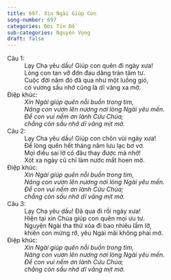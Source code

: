 ```yaml
---
title: 697. Xin Ngài Giúp Con
song-number: 697
categories: Đời Tín Đồ
sub-categories: Nguyện Vọng
draft: false
---
```

<dl><dt>Câu 1:</dt><dd data-verse="1">Lạy Cha yêu dấu! Giúp con quên đi ngày xưa! <br/>Lòng con tan vỡ đớn đau dâng tràn tâm tư. <br/>Cuộc đời năm đó đã qua như một luồng gió, <br/>có vương sầu nhớ cũng là dĩ vãng xa mờ. </dd><dt>Điệp khúc:</dt><dd data-chorus="1"><em>Xin Ngài giúp quên nỗi buồn trong tim, <br/>Nâng con vươn lên nương nơi lòng Ngài yêu mến. <br/>Để con vui nếm ơn lành Cứu Chúa; <br/>chẳng còn sầu nhớ dĩ vãng mịt mờ. </em></dd><dt>Câu 2:</dt><dd data-verse="2">Lạy Cha yêu dấu! Giúp con chôn vùi ngày xưa! <br/>Để lòng quên hết tháng năm lưu lạc bơ vơ. <br/>Mọi điều sai lỡ có đâu thay được mà nhớ! <br/>Xót xa ngày cũ chỉ làm nước mắt hoen mờ. </dd><dt>Điệp khúc:</dt><dd data-chorus="1"><em>Xin Ngài giúp quên nỗi buồn trong tim, <br/>Nâng con vươn lên nương nơi lòng Ngài yêu mến. <br/>Để con vui nếm ơn lành Cứu Chúa; <br/>chẳng còn sầu nhớ dĩ vãng mịt mờ. </em></dd><dt>Câu 3:</dt><dd data-verse="3">Lạy Cha yêu dấu! Đã qua đi rồi ngày xưa! <br/>Hiện tại xin Chúa giúp con quên mọi ưu tư. <br/>Nguyện Ngài tha thứ xóa đi bao nhiêu lầm lỡ, <br/>khiến con mừng rỡ, yêu Ngài mãi không phai mờ. </dd><dt>Điệp khúc:</dt><dd data-chorus="1"><em>Xin Ngài giúp quên nỗi buồn trong tim, <br/>Nâng con vươn lên nương nơi lòng Ngài yêu mến. <br/>Để con vui nếm ơn lành Cứu Chúa; <br/>chẳng còn sầu nhớ dĩ vãng mịt mờ. </em></dd></dl>